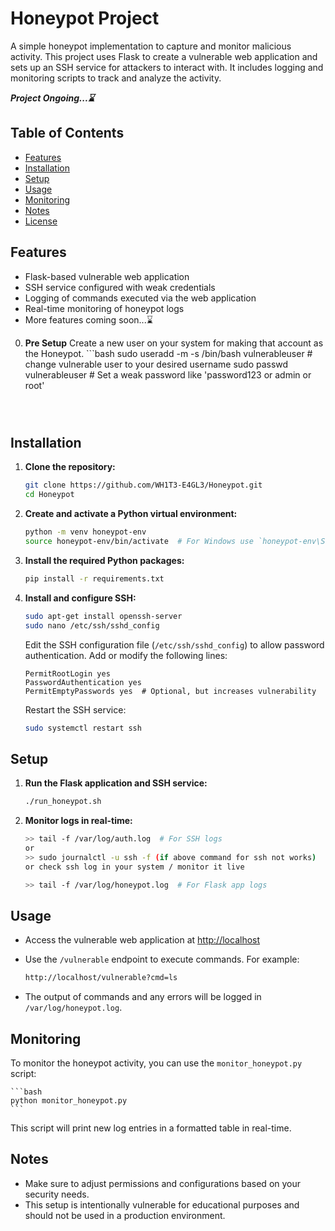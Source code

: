 # Honeypot Project

A simple honeypot implementation to capture and monitor malicious activity. This project uses Flask to create a vulnerable web application and sets up an SSH service for attackers to interact with. It includes logging and monitoring scripts to track and analyze the activity.

**_Project Ongoing...⌛_**

## Table of Contents

- [Features](#features)
- [Installation](#installation)
- [Setup](#setup)
- [Usage](#usage)
- [Monitoring](#monitoring)
- [Notes](#notes)
- [License](#license)

## Features

- Flask-based vulnerable web application
- SSH service configured with weak credentials
- Logging of commands executed via the web application
- Real-time monitoring of honeypot logs
- More features coming soon...⌛

0. **Pre Setup**
   Create a new user on your system for making that account as the Honeypot.
       ```bash
    sudo useradd -m -s /bin/bash vulnerableuser # change vulnerable user to your desired username
sudo passwd vulnerableuser  # Set a weak password like 'password123 or admin or root'

    ```
   


## Installation

1. **Clone the repository:**

    ```bash
    git clone https://github.com/WH1T3-E4GL3/Honeypot.git
    cd Honeypot
    ```

2. **Create and activate a Python virtual environment:**

    ```bash
    python -m venv honeypot-env
    source honeypot-env/bin/activate  # For Windows use `honeypot-env\Scripts\activate`
    ```

3. **Install the required Python packages:**

    ```bash
    pip install -r requirements.txt
    ```

4. **Install and configure SSH:**

    ```bash
    sudo apt-get install openssh-server
    sudo nano /etc/ssh/sshd_config
    ```

    Edit the SSH configuration file (`/etc/ssh/sshd_config`) to allow password authentication. Add or modify the following lines:

    ```
    PermitRootLogin yes
    PasswordAuthentication yes
    PermitEmptyPasswords yes  # Optional, but increases vulnerability
    ```

    Restart the SSH service:

    ```bash
    sudo systemctl restart ssh
    ```

## Setup

1. **Run the Flask application and SSH service:**

    ```bash
    ./run_honeypot.sh
    ```

2. **Monitor logs in real-time:**

    ```bash
    >> tail -f /var/log/auth.log  # For SSH logs
    or
    >> sudo journalctl -u ssh -f (if above command for ssh not works)
    or check ssh log in your system / monitor it live 
    
    >> tail -f /var/log/honeypot.log  # For Flask app logs
    ```

## Usage

- Access the vulnerable web application at [http://localhost](http://localhost)
- Use the `/vulnerable` endpoint to execute commands. For example:

    ```bash
    http://localhost/vulnerable?cmd=ls
    ```

- The output of commands and any errors will be logged in `/var/log/honeypot.log`.

## Monitoring

To monitor the honeypot activity, you can use the `monitor_honeypot.py` script:

    ```bash
    python monitor_honeypot.py
    ```

This script will print new log entries in a formatted table in real-time.

## Notes

- Make sure to adjust permissions and configurations based on your security needs.
- This setup is intentionally vulnerable for educational purposes and should not be used in a production environment.


